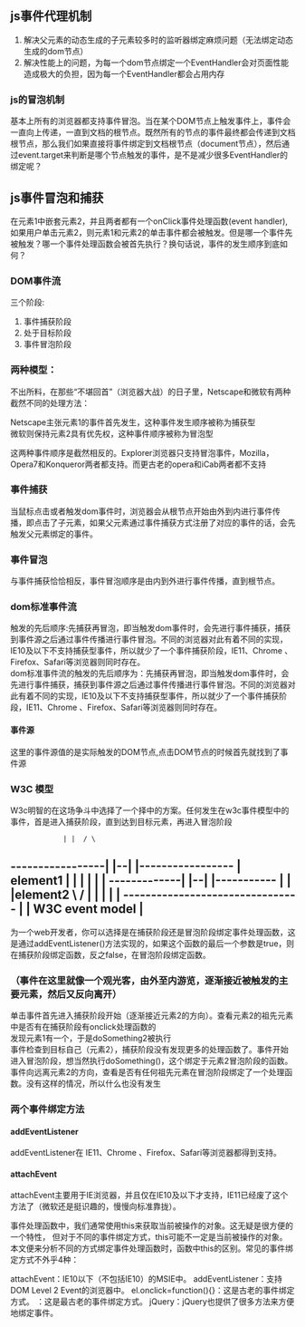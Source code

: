 ## js事件代理机制
1. 解决父元素的动态生成的子元素较多时的监听器绑定麻烦问题（无法绑定动态生成的dom节点）
2. 解决性能上的问题，为每一个dom节点绑定一个EventHandler会对页面性能造成极大的负担，因为每一个EventHandler都会占用内存  


### js的冒泡机制
基本上所有的浏览器都支持事件冒泡。当在某个DOM节点上触发事件上，事件会一直向上传递，一直到文档的根节点。既然所有的节点的事件最终都会传递到文档根节点，那么我们如果直接将事件绑定到文档根节点（document节点），然后通过event.target来判断是哪个节点触发的事件，是不是减少很多EventHandler的绑定呢？

## js事件冒泡和捕获
在元素1中嵌套元素2，并且两者都有一个onClick事件处理函数(event handler),如果用户单击元素2，则元素1和元素2的单击事件都会被触发。但是哪一个事件先被触发？哪一个事件处理函数会被首先执行？换句话说，事件的发生顺序到底如何？

### DOM事件流
三个阶段:  
1. 事件捕获阶段
2. 处于目标阶段
3. 事件冒泡阶段

### 两种模型：
不出所料，在那些“不堪回首”（浏览器大战）的日子里，Netscape和微软有两种截然不同的处理方法：   

Netscape主张元素1的事件首先发生，这种事件发生顺序被称为捕获型  
微软则保持元素2具有优先权，这种事件顺序被称为冒泡型  

这两种事件顺序是截然相反的。Explorer浏览器只支持冒泡事件，Mozilla，Opera7和Konqueror两者都支持。而更古老的opera和iCab两者都不支持  

### 事件捕获
当鼠标点击或者触发dom事件时，浏览器会从根节点开始由外到内进行事件传播，即点击了子元素，如果父元素通过事件捕获方式注册了对应的事件的话，会先触发父元素绑定的事件。  
### 事件冒泡
与事件捕获恰恰相反，事件冒泡顺序是由内到外进行事件传播，直到根节点。
### dom标准事件流
触发的先后顺序:先捕获再冒泡，即当触发dom事件时，会先进行事件捕获，捕获到事件源之后通过事件传播进行事件冒泡。不同的浏览器对此有着不同的实现，IE10及以下不支持捕获型事件，所以就少了一个事件捕获阶段，IE11、Chrome 、Firefox、Safari等浏览器则同时存在。    
dom标准事件流的触发的先后顺序为：先捕获再冒泡，即当触发dom事件时，会先进行事件捕获，捕获到事件源之后通过事件传播进行事件冒泡。不同的浏览器对此有着不同的实现，IE10及以下不支持捕获型事件，所以就少了一个事件捕获阶段，IE11、Chrome 、Firefox、Safari等浏览器则同时存在。  

#### 事件源
这里的事件源值的是实际触发的DOM节点,点击DOM节点的时候首先就找到了事件源  

### W3C 模型

W3c明智的在这场争斗中选择了一个择中的方案。任何发生在w3c事件模型中的事件，首是进入捕获阶段，直到达到目标元素，再进入冒泡阶段  

                 | |  / \
-----------------| |--| |-----------------
| element1       | |  | |                |
|   -------------| |--| |-----------     |
|   |element2    \ /  | |          |     |
|   --------------------------------     |
|        W3C event model                 |
------------------------------------------
为一个web开发者，你可以选择是在捕获阶段还是冒泡阶段绑定事件处理函数，这是通过addEventListener()方法实现的，如果这个函数的最后一个参数是true，则在捕获阶段绑定函数，反之false，在冒泡阶段绑定函数。  

### （事件在这里就像一个观光客，由外至内游览，逐渐接近被触发的主要元素，然后又反向离开）
单击事件首先进入捕获阶段开始（逐渐接近元素2的方向）。查看元素2的祖先元素中是否有在捕获阶段有onclick处理函数的  
发现元素1有一个，于是doSomething2被执行  
事件检查到目标自己（元素2），捕获阶段没有发现更多的处理函数了。事件开始进入冒泡阶段，想当然执行doSomething()，这个绑定于元素2冒泡阶段的函数。  
事件向远离元素2的方向，查看是否有任何祖先元素在冒泡阶段绑定了一个处理函数。没有这样的情况，所以什么也没有发生  

### 两个事件绑定方法
#### addEventListener
addEventListener在 IE11、Chrome 、Firefox、Safari等浏览器都得到支持。  
#### attachEvent
attachEvent主要用于IE浏览器，并且仅在IE10及以下才支持，IE11已经废了这个方法了（微软还是挺识趣的，慢慢向标准靠拢）。 

事件处理函数中，我们通常使用this来获取当前被操作的对象。这无疑是很方便的一个特性， 但对于不同的事件绑定方式，this可能不一定是当前被操作的对象。 本文便来分析不同的方式绑定事件处理函数时，函数中this的区别。常见的事件绑定方式不外乎4种：

attachEvent：IE10以下（不包括IE10）的MSIE中。
addEventListener：支持DOM Level 2 Event的浏览器中。
el.onclick=function(){}：这是古老的事件绑定方式。
<a onclick='handle()'>：这是最古老的事件绑定方式。
jQuery：jQuery也提供了很多方法来方便地绑定事件。
